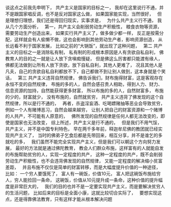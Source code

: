 谈这点之前我先申明下，
共产主义是国家的目标之一，
我却在这里说行不通，并不是跟国家唱反调，也不是反对国家这么做，
如果国家能实现，当然很好，
&nbsp;
但是理想归理想，我们还是得回归现实，实事求是，
&nbsp;
为什么共产主义行不通，
我从几个方面分析，
&nbsp;
第一，共产主义会削弱劳动生产积极性，
粮食衣物等资源，需要劳动生产创造出来，
如果实行共产主义了，做多做少都一样，
反正是按需分配，这样就会有人偷懒不做，这也会影响到其他劳动生产者，影响资源创造，
从长远看不利于国家发展，
比如之前的“大锅饭”，就出现了这种问题，
&nbsp;
第二
共产主义的目标之一是消除私有制，
私有制的形成根本原因是人有贪欲自私自利，
佛教育人的目的之一就是让人放下贪嗔痴慢疑，
但是佛这么厉害都只能渡有缘人，佛都无法做到让所有人放下贪欲，放下自私自利，其他人更难了，
况且其他人是凡夫，自己的贪欲自私自利都放不下，自己都做不到让别人做到，这本身就是个笑话，
&nbsp;
第三
共产主义违背自然规律，
佛告诉我们，财布施得财富，这是客观存在永恒不变的自然规律，
布施的多的人，自然会感召贵人相助，得到人力、财力、信息资源的加持，自然能获得更多财富，
所以布施的多的人，自然财富多，
布施的少的，财富就少，
没有布施的，自然就贫穷，
共产主义违背了佛发现的这个自然规律，所以是行不通的，
&nbsp;
再者，杀盗淫妄酒、吃喝嫖赌抽等恶业会导致贫穷，
例如一个人有赌博恶习，自然会越来越穷，
让别人把自己的财富资源和一个赌博的人共产，不可能有人原意的，
&nbsp;
佛所发现的自然规律是任何人都无法改变的，即使是国家也无法改变，
综上所述，共产主义是行不通的，
&nbsp;
但是我们不用气馁，
共产主义，并不是中国专利特色，
早在两千多年前，释迦牟尼佛的教团就已经实现共产主义了，
当时的佛弟子乞食后都是先带回来，相互分享，并不是谁乞的多就吃的多，
&nbsp;
我们虽然不能完全实现共产主义，但是我们可以朝这个方向努力发展，
最好的方法就是通过佛陀教育，
教会人们群众布施，这样富有的人就能自发的布施帮助贫穷的人，实现一定程度的共产，
这种一定程度的共产，既不会削弱劳动生产积极性，也不会违背佛发现的自然规律，
又能一定程度的解决缩小贫富差距，
&nbsp;
并且布施不仅仅是简单的财富转移，而是大幅度提升价值的一种途径，
&nbsp;
比如：
一个穷人要饿死了，
富人有一碗饭，价值10元，
富人把这碗饭布施给穷人，穷人能捡回一条命，
这碗饭，价值从10元提升成一条命，这种价值的提升幅度是非常巨大的，
&nbsp;
我们的目的也并不是一定要实现共产主义，而是要解决贫穷人的生活问题，
比如后来的目标是全面小康，这就比较切合实际了，
&nbsp;
要想实现这点，还是得靠佛法教育，只有这样才能从根本解决问题

